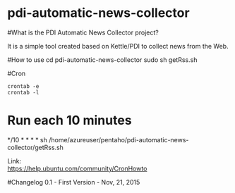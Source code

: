 # pdi-automatic-news-collector

#What is the PDI Automatic News Collector project?

It is a simple tool created based on Kettle/PDI to collect news from the Web.

#How to use
cd pdi-automatic-news-collector
sudo sh getRss.sh

#Cron

```
crontab -e
crontab -l
```

# Run each 10 minutes
*/10 * * * * sh /home/azureuser/pentaho/pdi-automatic-news-collector/getRss.sh

Link:<BR>
https://help.ubuntu.com/community/CronHowto<BR>

#Changelog
0.1 - First Version - Nov, 21, 2015
